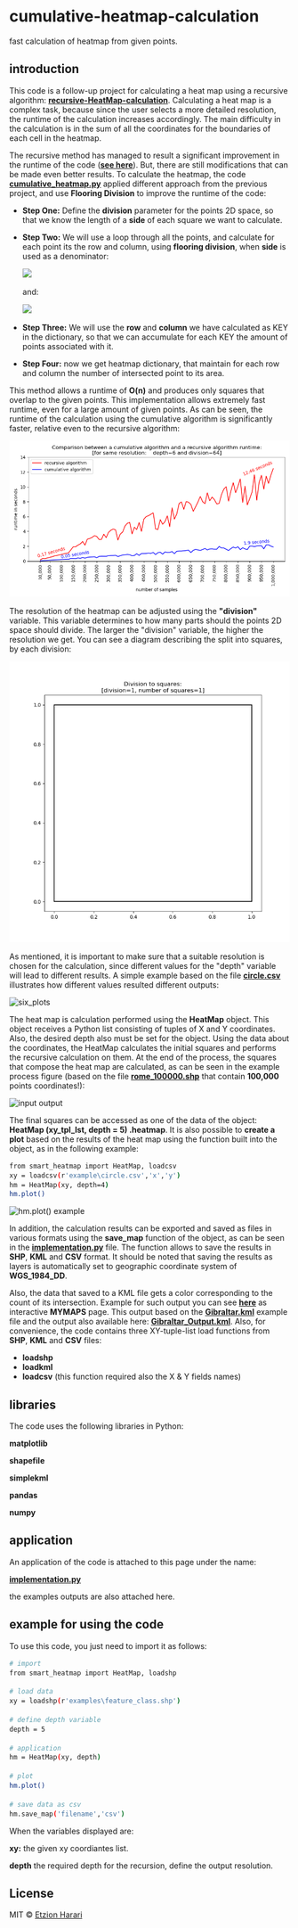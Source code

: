 # cumulative-heatmap-calculation
fast calculation of heatmap from given points.

## introduction
This code is a follow-up project for calculating a heat map using a recursive algorithm: [**recursive-HeatMap-calculation**](https://github.com/EtzionData/recursive-HeatMap-calculation). Calculating a heat map is a complex task, because since the user selects a more detailed resolution, the runtime of the calculation increases accordingly. The main difficulty in the calculation is in the sum of all the coordinates for the boundaries of each cell in the heatmap. 

The recursive method has managed to result a significant improvement in the runtime of the code ([**see here**](https://github.com/EtzionData/recursive-HeatMap-calculation/blob/master/Pictures/compare.png)). But, there are still modifications that can be made even better results. To calculate the heatmap, the code [**cumulative_heatmap.py**]( https://github.com/EtzionData/cumulative-HeatMap-calculation/blob/master/cumulative_heatmap.py) applied different approach from the previous project, and use **Flooring Division** to improve the runtime of the code:

-	**Step One:** Define the **division** parameter for the points 2D space, so that we know the length of a **side** of each square we want to calculate.
-	**Step Two:** We will use a loop through all the points, and calculate for each point its the row and column, using **flooring division**, when **side** is used as a denominator:

    <img src="https://render.githubusercontent.com/render/math?math=col ={(x_{i}-min(x))//side}">
    
    and: 
    
    <img src="https://render.githubusercontent.com/render/math?math=row ={(y_{i}-min(y))//side}">
    
-	**Step Three:** We will use the **row** and **column** we have calculated as KEY in the dictionary, so that we can accumulate for each KEY the amount of points associated with it.
-	**Step Four:** now we get heatmap dictionary, that maintain for each row and column the number of intersected point to its area.

This method allows a runtime of **O(n)** and produces only squares that overlap to the given points. This implementation allows extremely fast runtime, even for a large amount of given points. As can be seen, the runtime of the calculation using the cumulative algorithm is significantly faster, relative even to the recursive algorithm:

![runtime](https://github.com/EtzionData/cumulative-heatmap-calculation/blob/main/Pictures/compare.png)

The resolution of the heatmap can be adjusted using the **"division"** variable. This variable determines to how many parts should the points 2D space should divide. The larger the "division" variable, the higher the resolution we get. You can see a diagram describing the split into squares, by each division:

![square size](https://github.com/EtzionData/cumulative-heatmap-calculation/blob/main/Pictures/divisions.gif)

As mentioned, it is important to make sure that a suitable resolution is chosen for the calculation, since different values for the "depth" variable will lead to different results. A simple example based on the file [**circle.csv**](https://github.com/EtzionData/recursive-HeatMap-calculation/blob/master/examples/circle.csv) illustrates how different values resulted different outputs:

![six_plots](https://github.com/EtzionData/recursive-HeatMap-calculation/blob/master/Pictures/diff_depth.png)

The heat map is calculation performed using the **HeatMap** object. This object receives a Python list consisting of tuples of X and Y coordinates. Also, the desired depth also must be set for the object. Using the data about the coordinates, the HeatMap calculates the initial squares and performs the recursive calculation on them. At the end of the process, the squares that compose the heat map are calculated, as can be seen in the example process figure (based on the file [**rome_100000.shp**](https://github.com/EtzionData/recursive-HeatMap-calculation/blob/master/examples/rome_100000.shp) that contain **100,000** points coordinates!):

![input output](https://github.com/EtzionData/recursive-HeatMap-calculation/blob/master/Pictures/process.png)

The final squares can be accessed as one of the data of the object: **HeatMap (xy_tpl_lst, depth = 5) .heatmap**. It is also possible to **create a plot** based on the results of the heat map using the function built into the object, as in the following example:
``` sh
from smart_heatmap import HeatMap, loadcsv 
xy = loadcsv(r'example\circle.csv','x','y')
hm = HeatMap(xy, depth=4)
hm.plot()
```
![hm.plot() example](https://github.com/EtzionData/recursive-HeatMap-calculation/blob/master/Pictures/HeatMap_Output_depth%3D4_number_of_points%3D5000.png)

In addition, the calculation results can be exported and saved as files in various formats using the **save_map** function of the object, as can be seen in the [**implementation.py**](https://github.com/EtzionData/recursive-HeatMap-calculation/blob/master/implementation.py) file. The function allows to save the results in **SHP**, **KML** and **CSV** format. It should be noted that saving the results as layers is automatically set to  geographic coordinate system of **WGS_1984_DD**. 

Also, the data that saved to a KML file gets a color corresponding to the count of its intersection. Example for such output you can see [**here**](https://www.google.com/maps/d/edit?mid=1VJ0SwJSOOVDwZDDhKAilDdkR0XbxY3rM&usp=sharing) as interactive **MYMAPS** page. This output based on the [**Gibraltar.kml**](https://github.com/EtzionData/recursive-HeatMap-calculation/blob/master/examples/Gibraltar.kml) example file and the output also available here: [**Gibraltar_Output.kml**](https://github.com/EtzionData/recursive-HeatMap-calculation/blob/master/output/Gibraltar_Output.kml). Also, for convenience, the code contains three XY-tuple-list load functions from **SHP**, **KML** and **CSV** files:
- **loadshp**
- **loadkml**
- **loadcsv**    (this function required also the X & Y fields names)


## libraries
The code uses the following libraries in Python:

**matplotlib**

**shapefile**

**simplekml**

**pandas**

**numpy**

## application
An application of the code is attached to this page under the name: 

[**implementation.py**](https://github.com/EtzionData/recursive-HeatMap-calculation/blob/master/implementation.py)

the examples outputs are also attached here.

## example for using the code
To use this code, you just need to import it as follows:
``` sh
# import
from smart_heatmap import HeatMap, loadshp

# load data
xy = loadshp(r'examples\feature_class.shp')

# define depth variable
depth = 5

# application
hm = HeatMap(xy, depth)

# plot
hm.plot()

# save data as csv
hm.save_map('filename','csv')
```

When the variables displayed are:

**xy:** the given xy coordiantes list.

**depth** the required depth for the recursion, define the output resolution.


## License
MIT © [Etzion Harari](https://github.com/EtzionData)
